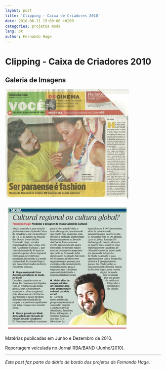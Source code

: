 ```yaml
---
layout: post
title: 'Clipping - Caixa de Criadores 2010'
date: 2010-06-11 15:00:00 +0200
categories: projetos moda
lang: pt
author: Fernando Hage
---
```


# Clipping - Caixa de Criadores 2010

## Galeria de Imagens

![Clipping - Caixa de Criadores 2010](/assets/images/clipping-caixa-de-criadores-2010-01.jpg)

![Clipping - Caixa de Criadores 2010](/assets/images/clipping-caixa-de-criadores-2010-02.jpg)

Matérias publicadas em Junho e Dezembro de 2010.

Reportagem veiculada no Jornal RBA/BAND (Junho/2010).

---

*Este post faz parte do diário de bordo dos projetos de Fernando Hage.*